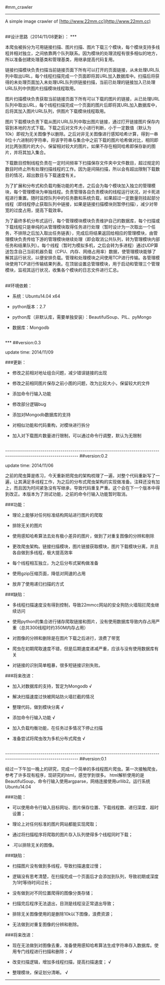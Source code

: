 #mm_crawler
********
A simple image crawler of [http://www.22mm.cc](http://www.22mm.cc)


<br /> 
##设计思路（2014/11/08更新）：
***

本爬虫被拆分为可用链接扫描、图片扫描、图片下载三个模块，每个模块支持多线程并相对独立，之间依靠两个队列联系。因为模块的处理流程有很多相似的地方，所以准备创建处理基类和管理基类，用继承提高代码复用。

链接扫描模块负责扫描当前链接页面下所有可以打开的页面链接，从未处理URL队列中取出URL，每个线程扫描完成一个页面即将其URL加入数据库中。扫描后将获得的未处理页面加入未处理URL队列供链接扫描，当前已处理的链接加入已处理URL队列中供图片扫描模块线程取用。

图片扫描模块负责获取当前链接页面下所有可以下载的图片的链接，从已处理URL队列中取出URL，每个线程扫描完成一个页面的图片后即将其URL加入数据库中，后将其加入图片URL队列，供图片下载模块线程取用。

图片下载模块负责下载从图片URL队列中取出图片链接，通过打开链接图片保存内容到本地的方式下载。下载之后对文件大小进行判断，小于一定数值（默认为10k）即视为无关图像予以删除。之后对非无关图像进行感知哈希计算，得到一串8位十六进制的字符串，将该字符串与集合中之前下载的图片哈希做对比，相同即对比两张图片的大小，保留相对较大的图片。如果不存在相同哈希即保存新的图片，并将其加入集合。

下载数目控制线程负责在一定时间频率下扫描保存文件夹中文件数目，超过规定的数目时终止所有处理扫描线程的工作。因为是间隔扫描，所以会有超出限制下载数目的情况，超出数目与下载速度有关。

为了扩展和分布式和负载均衡功能的考虑，之后会为每个模块加入独立的管理模块，每个管理模块为单独线程。负责管理各自负责模块的线程运行状况，对卡死进程进行重置。随时监控队列中的任务数和系统负载，如果超过一定数量则挂起部分线程（即线程停止获取队列中链接，如果是链接扫描模块则暂停扫描），减少对带宽的过度占用，提高下载效率。

为了最终多机分布式运行，每个管理模块模块负责维护自己的数据库，每个扫描或下载线程只是单纯的从管理模块取得任务进行处理（暂时设计为一次取出一个任务，不排除之后加入取出任务链表），完成后将结果返回给相应的管理模块，由管理模块负责传给下游的管理模块继续处理（即会取消公共队列，转为管理模块内部任务和结果队列）。每个线程（暂时为模拟多机，之后会转为多进程）通过UDP算送包含自己当前机器负载（CPU、内存、网络占用率）数据，使管理模块能够了解其运行状况，以便安排负载。管理和处理模块之间使用TCP进行传输。各管理模块使用TCP进行传输结果列表。在顶层设置总管理模块，用于启动和管理三个管理模块，监视其运行状况，收集各个模块的日志文件进行汇总。

<br /> 
##环境依赖：

* 系统：Ubuntu14.04 x64

* python版本：2.7

* python库（非默认库，需要单独安装）：BeautifulSoup、PIL、pyMongo

* 数据库：Mongodb 
<br /> 
***
##version:0.3

update time: 2014/11/09

###更新：

* 修改之前相对地址组合问题，减少错误链接的出现

* 修改之前相同图片保存之前小图的问题，改为比较大小，保留较大的文件

* 添加命令行输入功能

* 修改部分逻辑bug

* 添加对Mongodb数据库的支持

* 对相似功能和代码重构，对模块进行拆分

* 加入对下载图片数量进行限制，可以通过命令行调整，默认为无限制
<br /> 
-------------------------------------------------------------------------------------------------------------------
##version:0.2

update time: 2014/11/06

  之前的爬虫算是练习，今天重新把爬虫的架构梳理了一遍，对整个代码重新写了一遍，让其满足多线程工作，为之后的分布式爬虫架构的实现做准备。注释还没有加上，而且因为时间紧急没有写继承，导致代码重复严重。这个会在下一个版本中得到改正。本版本为了测试功能，之前的命令行输入功能暂时取消。


###功能：

* 理论上能够对任何标准结构网站进行图片的爬取

* 排除无关的图片

* 使用感知哈希算法去处有极小差异的图片，做到了对重复图像的分辨和剔除

* 更改爬虫架构。链接扫描模块，图片链接获取模块，图片下载模块分离，并且各自做到多线程，极大提高效率

* 每个线程相互独立，为之后分布式架构做准备

* 使用gzip压缩页面，降低对网速的占用

* 放弃了使用递归扫描的方式

###缺陷：

* 多线程扫描速度没有得到控制，导致22mmcc网站的安全狗防火墙阻拦爬虫继续访问

* 使用python的集合进行储存爬取链接和图片，没有使用数据库导致内存占用严重（总共300线程时约350M内存占用）

* 对图像的分辨和删除是在图片下载之后进行，浪费了带宽

* 爬虫在初期爬取速度不错，但是后期速度递减严重，应该与没有使用数据库有关

* 对链接的识别简单粗暴，很多短链接识别失败。


###将来改进：

* 加入对数据库的支持，暂定为Mongodb      √  

* 解决扫描速度过快被网站防火墙拦截的情况

* 整理代码，做到模块分离   √  

* 添加命令行输入功能   √  

* 加入负载均衡功能，在任务过多情况下停止扫描

* 准备尝试将爬虫改为多机分布式爬虫   √  

<br /> 
-------------------------------------------------------------------------------------------------------------------
##version:0.1  

  经过一下午加一晚上的研究，完成一个简单的多线程图片爬虫。第一次接触爬虫，参考了许多现有程序，现研究的html，感觉学到很多。
html解析使用的是BeautifulSoup，命令行输入使用argparse，网络连接使用urllib2。运行系统Ubuntu14.04

###功能：

* 可以使用命令行输入目标网址、图片保存位置、下载线程数、递归深度、超时设置；

* 理论上对任何标准的图片网站都能实现爬取；

* 通过将扫描程序将爬取的图片存入队列使得多个线程同时下载；

* .可以排除无关的图像。


###缺陷：

* 扫描图片没有做到多线程，导致扫描速度过慢；

* 逻辑没有思考清楚，在扫描完成一个页面后才会添加到队列，导致初期或深度为1时等待时间过长；

* 没有做到对不同位置爬得的图像分类存储；

* 扫描完后程序无法退出，目测是线程没正常退出导致；

* 排除无关图像使用的是删除10k以下图像，浪费资源；

* 无法做到对重复图像的分辨和剔除。


###将来改进：

* 现在无法做到对图像去重，准备使用感知哈希算法生成字符串存入数据库。使用专门线程进行扫描和删除；  √  

* 改变扫描逻辑，增加多线程扫描，提高扫描速度；  √  

* 整理模块，保证划分清晰。  √  

-------------------------------------------------------------------------------------------------------------------
